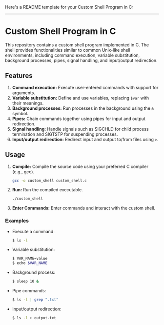 Here's a README template for your Custom Shell Program in C:

---

# Custom Shell Program in C

This repository contains a custom shell program implemented in C. The shell provides functionalities similar to common Unix-like shell environments, including command execution, variable substitution, background processes, pipes, signal handling, and input/output redirection.

## Features

1. **Command execution:** Execute user-entered commands with support for arguments.
2. **Variable substitution:** Define and use variables, replacing `$var` with their meanings.
3. **Background processes:** Run processes in the background using the `&` symbol.
4. **Pipes:** Chain commands together using pipes for input and output redirection.
5. **Signal handling:** Handle signals such as SIGCHLD for child process termination and SIGTSTP for suspending processes.
6. **Input/output redirection:** Redirect input and output to/from files using `>`.

## Usage

1. **Compile:** Compile the source code using your preferred C compiler (e.g., gcc).
   ```bash
   gcc -o custom_shell custom_shell.c
   ```
2. **Run:** Run the compiled executable.
   ```bash
   ./custom_shell
   ```
3. **Enter Commands:** Enter commands and interact with the custom shell.

### Examples

- Execute a command:
  ```bash
  $ ls -l
  ```

- Variable substitution:
  ```bash
  $ VAR_NAME=value
  $ echo $VAR_NAME
  ```

- Background process:
  ```bash
  $ sleep 10 &
  ```

- Pipe commands:
  ```bash
  $ ls -l | grep ".txt"
  ```

- Input/output redirection:
  ```bash
  $ ls -l > output.txt
  ```

